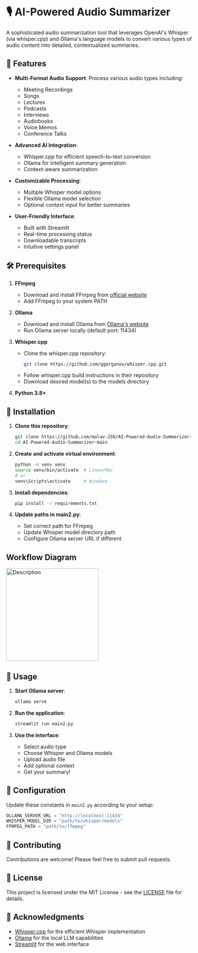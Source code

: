 # 🎙️ AI-Powered Audio Summarizer

A sophisticated audio summarization tool that leverages OpenAI's Whisper (via whisper.cpp) and Ollama's language models to convert various types of audio content into detailed, contextualized summaries.

## 🚀 Features

- **Multi-Format Audio Support**: Process various audio types including:
  - Meeting Recordings
  - Songs
  - Lectures
  - Podcasts
  - Interviews
  - Audiobooks
  - Voice Memos
  - Conference Talks

- **Advanced AI Integration**:
  - Whisper.cpp for efficient speech-to-text conversion
  - Ollama for intelligent summary generation
  - Context-aware summarization

- **Customizable Processing**:
  - Multiple Whisper model options
  - Flexible Ollama model selection
  - Optional context input for better summaries

- **User-Friendly Interface**:
  - Built with Streamlit
  - Real-time processing status
  - Downloadable transcripts
  - Intuitive settings panel

## 🛠️ Prerequisites

1. **FFmpeg**
   - Download and install FFmpeg from [official website](https://ffmpeg.org/download.html)
   - Add FFmpeg to your system PATH

2. **Ollama**
   - Download and install Ollama from [Ollama's website](https://ollama.ai/)
   - Run Ollama server locally (default port: 11434)

3. **Whisper.cpp**
   - Clone the whisper.cpp repository:
     ```bash
     git clone https://github.com/ggerganov/whisper.cpp.git
     ```
   - Follow whisper.cpp build instructions in their repository
   - Download desired model(s) to the models directory

4. **Python 3.8+**

## 🔧 Installation

1. **Clone this repository**:
   ```bash
   git clone https://github.com/malav-250/AI-Powered-Audio-Summarizer-main.git
   cd AI-Powered-Audio-Summarizer-main
   ```

2. **Create and activate virtual environment**:
   ```bash
   python -m venv venv
   source venv/bin/activate  # Linux/Mac
   # or
   venv\Scripts\activate     # Windows
   ```

3. **Install dependencies**:
   ```bash
   pip install -r requirements.txt
   ```

4. **Update paths in main2.py**:
   - Set correct path for FFmpeg
   - Update Whisper model directory path
   - Configure Ollama server URL if different
  
## Workflow Diagram

<img src="https://github-production-user-asset-6210df.s3.amazonaws.com/78475119/413510326-c80e8a96-8af9-4274-b437-05fa71dc1f02.png?X-Amz-Algorithm=AWS4-HMAC-SHA256&X-Amz-Credential=AKIAVCODYLSA53PQK4ZA%2F20250215%2Fus-east-1%2Fs3%2Faws4_request&X-Amz-Date=20250215T035000Z&X-Amz-Expires=300&X-Amz-Signature=7cb4a2a17d30d58065450b73cd1eb2d7bd1f1a856f2c4898f1a14bb7a7c72dae&X-Amz-SignedHeaders=host" alt="Description" width="250"/>


## 🚀 Usage

1. **Start Ollama server**:
   ```bash
   ollama serve
   ```

2. **Run the application**:
   ```bash
   streamlit run main2.py
   ```

3. **Use the interface**:
   - Select audio type
   - Choose Whisper and Ollama models
   - Upload audio file
   - Add optional context
   - Get your summary!

## 📝 Configuration

Update these constants in `main2.py` according to your setup:
```python
OLLAMA_SERVER_URL = "http://localhost:11434"
WHISPER_MODEL_DIR = "path/to/whisper/models"
FFMPEG_PATH = "path/to/ffmpeg"
```

## 🤝 Contributing

Contributions are welcome! Please feel free to submit pull requests.

## 📄 License

This project is licensed under the MIT License - see the [LICENSE](LICENSE) file for details.

## 🙏 Acknowledgments

- [Whisper.cpp](https://github.com/ggerganov/whisper.cpp) for the efficient Whisper implementation
- [Ollama](https://ollama.ai/) for the local LLM capabilities
- [Streamlit](https://streamlit.io/) for the web interface

